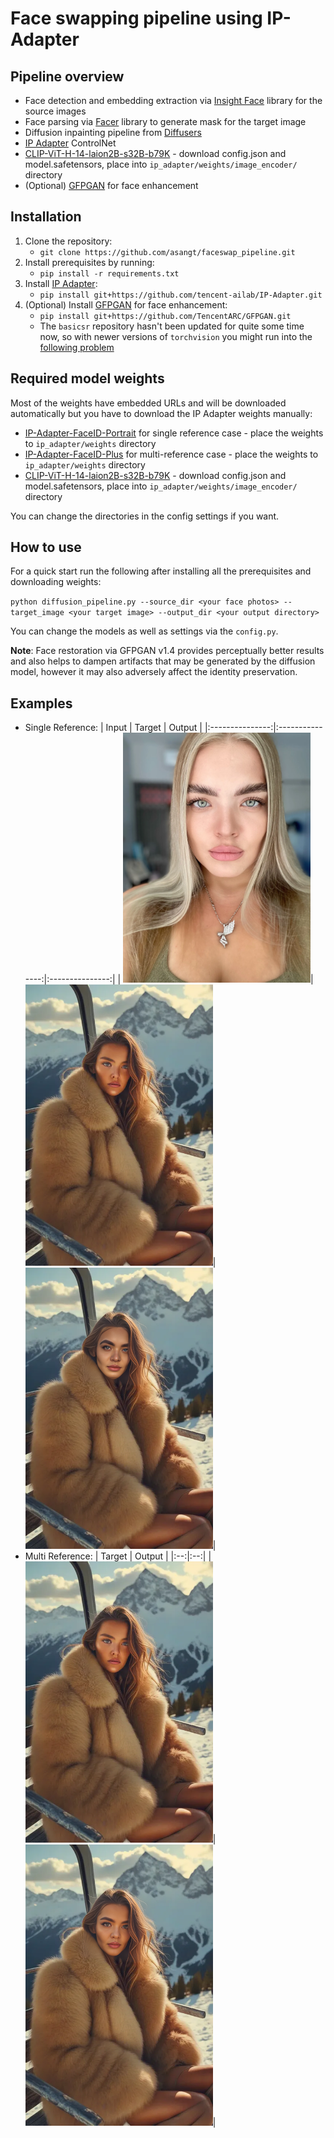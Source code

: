 # Face swapping pipeline using IP-Adapter

## Pipeline overview

- Face detection and embedding extraction via [Insight Face](https://github.com/deepinsight/insightface) library for the source images
- Face parsing via [Facer](https://github.com/FacePerceiver/facer) library to generate mask for the target image
- Diffusion inpainting pipeline from [Diffusers](https://github.com/huggingface/diffusers)
- [IP Adapter](https://github.com/tencent-ailab/IP-Adapter) ControlNet
- [CLIP-ViT-H-14-laion2B-s32B-b79K](https://huggingface.co/h94/IP-Adapter/tree/main/models/image_encoder) - download config.json and model.safetensors, place into `ip_adapter/weights/image_encoder/` directory
- (Optional) [GFPGAN](https://github.com/TencentARC/GFPGAN) for face enhancement

## Installation

1. Clone the repository:
   - `git clone https://github.com/asangt/faceswap_pipeline.git`
2. Install prerequisites by running:
   - `pip install -r requirements.txt`
3. Install [IP Adapter](https://github.com/tencent-ailab/IP-Adapter):
   - `pip install git+https://github.com/tencent-ailab/IP-Adapter.git`
4. (Optional) Install [GFPGAN](https://github.com/TencentARC/GFPGAN) for face enhancement:
   - `pip install git+https://github.com/TencentARC/GFPGAN.git`
   - The `basicsr` repository hasn't been updated for quite some time now, so with newer versions of `torchvision` you might run into the [following problem](https://github.com/AUTOMATIC1111/stable-diffusion-webui/issues/13985)

## Required model weights

Most of the weights have embedded URLs and will be downloaded automatically but you have to download the IP Adapter weights manually:

- [IP-Adapter-FaceID-Portrait](https://huggingface.co/h94/IP-Adapter-FaceID/blob/main/ip-adapter-faceid-portrait_sd15.bin) for single reference case - place the weights to `ip_adapter/weights` directory
- [IP-Adapter-FaceID-Plus](https://huggingface.co/h94/IP-Adapter-FaceID/blob/main/ip-adapter-faceid-portrait_sd15.bin) for multi-reference case - place the weights to `ip_adapter/weights` directory
- [CLIP-ViT-H-14-laion2B-s32B-b79K](https://huggingface.co/h94/IP-Adapter/tree/main/models/image_encoder) - download config.json and model.safetensors, place into `ip_adapter/weights/image_encoder/` directory

You can change the directories in the config settings if you want.

## How to use

For a quick start run the following after installing all the prerequisites and downloading weights:

`python diffusion_pipeline.py --source_dir <your face photos> --target_image <your target image> --output_dir <your output directory>`

You can change the models as well as settings via the `config.py`.

**Note**: Face restoration via GFPGAN v1.4 provides perceptually better results and also helps to dampen artifacts that may be generated by the diffusion model, however it may also adversely affect the identity preservation.

## Examples

- Single Reference:
  | Input           | Target          | Output          |
  |:---------------:|:---------------:|:---------------:|
  | <img src="assets/single_ref_input.jpg" width="300">| <img src="assets/target.jpg" width="300">|<img src="assets/single_ref.png" width="300">|
- Multi Reference:
  | Target | Output |
  |:--:|:--:|
  |<img src="assets/target.jpg" width="300">|<img src="assets/multi_ref.png" width="300">|
